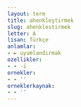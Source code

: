 ```yaml
---
layout: term
title: ahenkleştirmek
slug: ahenklestirmek
letter: A
lisan: Türkçe
anlamlar:
- ► uyumlandırmak
ozellikler:
- - -i
ornekler:
- - ''
orneklerkaynak:
- - ''
---
```

